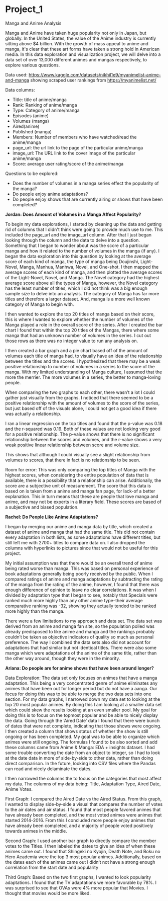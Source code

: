 # Project_1
Manga and Anime Analysis

Manga and Anime have taken huge popularity not only in Japan, but globally. In the United States, the value of the Anime industry is currently sitting above $4 billion. With the growth of mass appeal to anime and manga, it's clear that these art forms have taken a strong hold in American media. 
In this data exploration and visualization project, we will delve into a data set of over 13,000 different animes and mangas respectively, to explore various questions. 

Data used: https://www.kaggle.com/datasets/nikhil1e9/myanimelist-anime-and-manga showing scraped user rankings from https://myanimelist.net/

Data columns: 
- Title: title of anime/manga
- Rank: Ranking of anime/manga
- Type: Category of anime/manga
- Episodes (anime)
- Volumes (manga)
- Aired(anime)
- Published (manga)
- Members: Number of members who have watched/read the anime/manga
- page_url: the url link to the page of the particular anime/manga
- image_url: The URL link to the cover image of the particular anime/manga
- Score: average user rating/score of the anime/manga

Questions to be explored:

- Does the number of volumes in a manga series effect the popularity of the manga?
- Do people enjoy anime adaptations?
- Do people enjoy shows that are currently airing or shows that have been completed?

**Jordan: Does Amount of Volumes in a Manga Affect Popularity?**

To begin my data explorations, I started by cleaning up the data and getting rid of columns that I didn't think were going to provide much use to me. This included the page_url and the image_url column. After that I just began looking through the column and the data to delve into a question. Something that I began to wonder about was the score of a particular manga and how it related to the number of volumes in the manga (if any).  I began the data exploration into this question by looking at the average score of each kind of manga, the type of manga being Doujinshi, Light-Novel, Manga, Manhua, Manhwa, Novel, and One-shot. I then mapped the average scores of each kind of manga, and then plotted the average scores of the Light-Novel, Novel, and Manga. The Novel category had the highest average score above all the types of Manga, however, the Novel category has the least number of titles, which I did not think was a big enough sample size to delve into an analysis. The category of Manga has far more titles and therefore a larger dataset. And, manga is a more well known category of Manga to begin with. 

I then wanted to explore the top 20 titles of manga based on their score, this is where I wanted to explore whether the number of volumes of the Manga played a role in the overall score of the series. After I created the bar chart I found that within the top 20 titles of the Mangas, there where some manga that had an unknown number of volumes in the series. I cut out those rows as there was no integer value to run any analysis on.

I then created a bar graph and a pie chart based off of the amount of volumes each title of manga had, to visually have an idea of the relationship between the titles and the scores. I hypothesized that there may be a weak positive relationship to number of volumes in a series to the score of the manga. With my limited understanding of Manga culture, I assumed that the more the merrier. The more volumes in a series, the better to manga-loving people. 

When comparing the two graphs to each other, there wasn’t a lot I could gather just visually from the graphs. I noticed that there seemed to be a positive relationship with the amount of volumes to the score of the series, but just based off of the visuals alone, I could not get a good idea if there was actually a relationship. 

I ran a linear regression on the top titles and found that the p-value was 0.18 and the r-squared was 0.19. Both of these values are not looking very good for a positive relationship. The p-value shows that there is no significant relationship between the scores and volumes, and the r-value shows a very weak positive linear relationship between score and volume size. 

This shows that although I could visually see a slight relationship from volumes to scores, that there in fact is no relationship to be seen. 

Room for error: This was only comparing the top titles of Manga with the highest scores, when considering the entire population of data that is available, there is a possibility that a relationship can arise. Additionally, the score are a subjective unit of measurement. The score that this data is based on is taken from a anime and manga fan page, for lack-of a better explanation. This in turn means that these are people that love manga and anime, and may not be experts in a literary field. These scores are based of a subjective and biased population. 


**Rachel: Do People Like Anime Adaptations?** 

I began by merging our anime and manga data by title, which created a dataset of anime and manga that had the same title. This did not contain every adaptation in both lists, as some adaptations have different titles, but still left me with 2700+ titles to compare data on. I also dropped the columns with hyperlinks to pictures since that would not be useful for this project. 

My initial assumption was that there would be an overall trend of anime being rated worse than manga. This was based on personal experience of book adaptations generally being poorly received by the public. When I compared ratings of anime and manga adaptations by subtracting the rating of the manga from the rating of the anime, however, I found that there was enough difference of opinion to leave no clear correlations. It was when I divided by adaptation type that I began to see, notably that Specials were ranked much more highly than any other anime type–their average comparative ranking was -32, showing they actually tended to be ranked more highly than the manga. 

There were a few limitations to my approach and data set. The data set was derived from an anime and manga fan site, so the population polled was already predisposed to like anime and manga and the rankings probably couldn’t be taken as objective indicators of quality so much as personal preference. The way I combined the data sets also did not account for adaptations that had similar but not identical titles. There were also some manga which were adaptations of the anime of the same title, rather than the other way around, though they were in the minority.

**Ariana: Do people are for anime shows that have been around longer?**

Data Exploration:
The data set only focuses on animes that have a manga adaptation. This being a very concentrated genre of anime eliminates any animes that have been out for longer period but do not have a aanga. Our focus for doing this was to be able to merge the two data sets into one section. 
For my data graphs, I narrowed down my data set to looking at the top 20 most popular animes. 	By doing this I am looking at a smaller data set which could skew the results looking at an even smaller pool. 	My goal for doing this is to focus on the topmost popular and be able to nicely display the data. 
Going through the ‘Aired Date’ data I found that there were bunch of dates that were not complete, indicating that those shows were ongoing. I then created a column that shows status of whether the show is still ongoing or has been completed. My goal was to be able to organize which animes were still ongoing. The formulas I found to be also sorted and add these columns came from Anime & Manga: EDA + insights dataset. 
I had some trouble converting the date from an object to integer, so I had to look at the date data in more of side-by-side to other data, rather than doing direct comparison. In the future, looking into CSV files where the Pandas can read and nicely delaminate the dates.

I then narrowed the columns the to focus on the categories that most affect my data. The columns of my data being: Title, Adaptation Type, Aired Date, Anime Votes.

First Graph:
I compared the Aired Date vs the Aired Status. From this graph, I wanted to display side-by-side a visual that compares the number of votes to the air dates and air status. I found that most people favored animes that have already been completed, and  the most voted animes were animes that started 2014-2016. From this I concluded more people enjoy animes that have already been completed, and a majority of people voted positively towards animes in the middle.

Second Graph:
I used another bar graph to directly compare the member votes to the Titles. I then labeled the dates to give an idea of when these animes came out. I found that Shingeki no Kyojin, Death Note, and Boku no Hero Academia were the top 3 most popular animes. Additionally, based on the dates each of the animes came out I didn’t not have a strong enough correlation from the start date and popularity

Third Graph: 
Based on the two first graphs, I wanted to look popularity adaptations.	I found that the TV adaptations we more favorable by 78%. I was surprised to see that OVAs were 4% more popular that Movies. I thought that movies would be more liked. 

